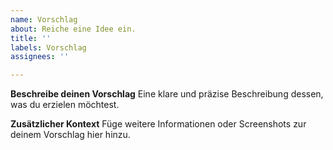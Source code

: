 ```yaml
---
name: Vorschlag
about: Reiche eine Idee ein.
title: ''
labels: Vorschlag
assignees: ''

---
```


**Beschreibe deinen Vorschlag**
Eine klare und präzise Beschreibung dessen, was du erzielen möchtest.

**Zusätzlicher Kontext**
Füge weitere Informationen oder Screenshots zur deinem Vorschlag hier hinzu.
